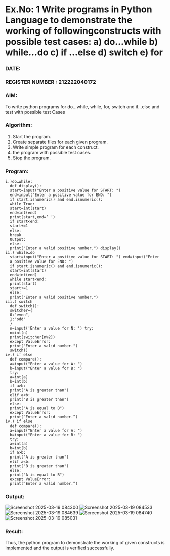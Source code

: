 # Ex.No: 1 Write programs in Python Language to demonstrate the working of followingconstructs with possible test cases: a) do…while b) while…do c) if …else d) switch e) for 

### DATE:                                                                            
### REGISTER NUMBER : 212222040172

### AIM:  
To write python programs for do…while, while, for, switch and if…else and test with possible test 
Cases 

### Algorithm:
1. Start the program.
2. Create separate files for each given program.
3. Write simple program for each construct.
4.  the program with possible test cases.
5. Stop the program.
### Program:
```
i.)do…while: 
  def display(): 
  start=input("Enter a positive value for START: ") 
  end=input("Enter a positive value for END: ") 
  if start.isnumeric() and end.isnumeric(): 
  while True: 
  start=int(start) 
  end=int(end) 
  print(start,end=‘ ‘) 
  if start<end: 
  start+=1 
  else: 
  break 
  Output: 
  else: 
  print("Enter a valid positive number.") display()
ii.) while…do 
  start=input("Enter a positive value for START: ") end=input("Enter 
  a positive value for END: ") 
  if start.isnumeric() and end.isnumeric(): 
  start=int(start) 
  end=int(end) 
  while start<end: 
  print(start) 
  start+=1 
  else: 
  print("Enter a valid positive number.")
iii.) switch 
  def switch(): 
  switcher={ 
  0:"even", 
  1:"odd" 
  } 
  n=input('Enter a value for N: ') try: 
  n=int(n) 
  print(switcher[n%2]) 
  except ValueError: 
  print("Enter a valid number.") 
  switch()
iv.) if else
  def compare(): 
  a=input("Enter a value for A: ") 
  b=input("Enter a value for B: ") 
  try: 
  a=int(a) 
  b=int(b) 
  if a>b: 
  print("A is greater than") 
  elif a<b: 
  print("B is greater than") 
  else: 
  print("A is equal to B") 
  except ValueError: 
  print(“Enter a valid number.”)
iv.) if else 
  def compare(): 
  a=input("Enter a value for A: ") 
  b=input("Enter a value for B: ") 
  try: 
  a=int(a) 
  b=int(b) 
  if a>b: 
  print("A is greater than") 
  elif a<b: 
  print("B is greater than") 
  else: 
  print("A is equal to B") 
  except ValueError: 
  print(“Enter a valid number.”)
```


### Output:




![Screenshot 2025-03-19 084300](https://github.com/user-attachments/assets/c5978be3-ee9f-447a-9b29-43dca195e722)
![Screenshot 2025-03-19 084533](https://github.com/user-attachments/assets/cca610d2-20dd-4e88-9fa1-4a1b2181c3d6)
![Screenshot 2025-03-19 084639](https://github.com/user-attachments/assets/ae833712-32a7-4853-be38-b5e9929f46da)
![Screenshot 2025-03-19 084740](https://github.com/user-attachments/assets/92b3e86d-4c9d-42cf-bdba-4575c165ceb0)
![Screenshot 2025-03-19 085031](https://github.com/user-attachments/assets/9e92a349-6274-4bcb-af8a-1099731b3b66)





### Result:
Thus, the python program to demonstrate the working of given constructs is implemented and the output is verified successfully.
